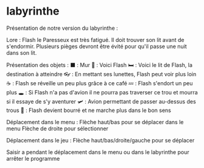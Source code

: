 # labyrinthe
Présentation de notre version du labyrinthe :

Lore :
Flash le Paresseux est très fatigué. Il doit trouver son lit avant de s'endormir. 
Plusieurs pièges devront être évité pour qu'il passe une nuit dans son lit.

Présentation des objets :
    ⬛ : Mur
    🦥 : Voici Flash
    🛏️ : Voici le lit de Flash, la destination à atteindre
    👓 : En mettant ses lunettes, Flash peut voir plus loin
    ☕ : Flash se réveille un peu plus grâce à ce café
    💤 : Flash s'endort un peu plus
    🕳️ : Si Flash n'a pas d'avion il ne pourra pas traverser ce trou et mourra si il essaye de s'y aventurer
    🛩️ : Avion permettant de passer au-dessus des trous
    🍺 : Flash devient bourré et ne marche plus dans le bon sens
        
Déplacement dans le menu :
    Flèche haut/bas pour se déplacer dans le menu
    Flèche de droite pour sélectionner

Déplacement dans le jeu : 
    Flèche haut/bas/droite/gauche pour se déplacer

Saisir a pendant le déplacement dans le menu ou dans le labyrinthe pour arrêter le programme